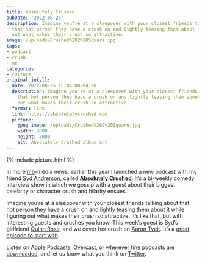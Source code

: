 ```yaml
---
title: Absolutely Crushed
pubDate: '2022-08-25'
description: Imagine you’re at a sleepover with your closest friends talking about
  that hot person they have a crush on and lightly teasing them about it while figuring
  out what makes their crush so attractive.
image: /uploads/Crushed%202%20Square.jpg
tags:
- podcast
- crush
- me
categories:
- culture
original_jekyll:
  date: 2022-08-25 15:04:00-04:00
  description: Imagine you’re at a sleepover with your closest friends talking about
    that hot person they have a crush on and lightly teasing them about it while figuring
    out what makes their crush so attractive.
  format: link
  link: https://absolutelycrushed.com
  picture:
    jpeg_image: /uploads/Crushed%202%20Square.jpg
    width: 3000
    height: 3000
    alt: Absolutely Crushed album art
---
```


{% include picture.html %}

In more [mb](https://twitter.com/mb)-media news: earlier this year I launched a new podcast with my friend [Syd Andrerson](https://twitter.com/syd_andyson), called **[Absolutely Crushed](https://absolutelycrushed.com)**. It’s a bi-weekly comedy interview show in which we gossip with a guest about their biggest celebrity or character crush and hilarity ensues. 

Imagine you’re at a sleepover with your closest friends talking about that hot person they have a crush on and lightly teasing them about it while figuring out what makes their crush so attractive. It’s like that, but with interesting guests and crushes you know. This week’s guest is Syd’s girlfriend [Quinn Rose](http://aspiringrobot.com), and we cover her crush on [Aaron Tveit](https://en.wikipedia.org/wiki/Aaron_Tveit). It’s a [great episode to start with](https://absolutelycrushed.com/episodes/quinn-rose-aaron-tveit).

Listen on [Apple Podcasts](https://podcasts.apple.com/podcast/id1629106926), [Overcast](https://overcast.fm/itunes1629106926), or [wherever fine podcasts are downloaded](https://pod.link/crushedpod), and let us know what you think on [Twitter](https://twitter.com/crushedpod).
